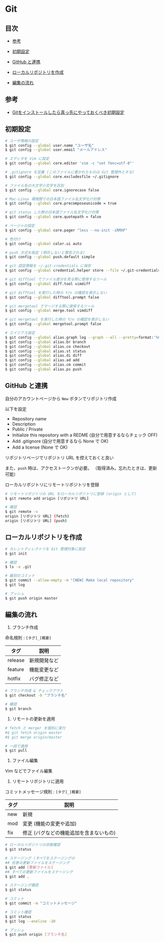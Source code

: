 # Git


## 目次

- [参考](#references)

- [初期設定](#initSetting)

- [GitHub と連携](#alignmentGitHub)

- [ローカルリポジトリを作成](#makeLocalRepo)

- [編集の流れ](#edittingFlow)


## <a id="references"></a> 参考

- [Gitをインストールしたら真っ先にやっておくべき初期設定](https://qiita.com/wnoguchi/items/f7358a227dfe2640cce3)


## <a id="initSetting"></a> 初期設定

```sh
# ユーザ情報の設定
$ git config --global user.name "ユーザ名"
$ git config --global user.email "メールアドレス"

# エディタを Vim に設定
$ git config --global core.editor 'vim -c "set fenc=utf-8"'

# .gitignore を定義 (このファイルに書かれたものは Git 管理外とする)
$ git config --global core.excludesfile ~/.gitignore

# ファイル名の大文字小文字を区別
$ git config --global core.ignorecase false

# Mac-Linux 環境間での日本語ファイル名文字化け対策
$ git config --global core.precomposeunicode = true

# git status した際の日本語ファイル名文字化け対策
$ git config --global core.quotepath = false

# ページャの設定
$ git config --global core.pager "less --no-init -iRMXF"

# 色付け
$ git config --global color.ui auto

# push 方式を指定 (明示しないと警告される)
$ git config --global push.default simple

# git 認証情報を ~/.git-credentials に保存
$ git config --global credential.helper store --file ~/.git-credentials

# git difftool でファイル差分を見る際に使用するツール
$ git config --global diff.tool vimdiff

# git difftool を実行した時の Y/n の確認を表示しない
$ git config --global difftool.prompt false

# git mergetool でマージする際に使用するツール
$ git config --global merge.tool vimdiff

# git mergetool を実行した時の Y/n の確認を表示しない
$ git config --global mergetool.prompt false

# エイリアス設定
$ git config --global alias.graph log --graph --all --pretty=format:'%Cred%h%Creset -%C(yellow)%d%Creset %s %Cgreen(%cr) %C(bold blue)<%an>%Creset' --abbrev-commit --date=relative
$ git config --global alias.br branch
$ git config --global alias.co checkout
$ git config --global alias.st status
$ git config --global alias.di diff
$ git config --global alias.ad add
$ git config --global alias.cm commit
$ git config --global alias.ps push
```


## <a id="alignmentGitHub"></a> GitHub と連携

自分のアカウントページから `New` ボタンでリポジトリ作成

以下を設定

- Repository name
- Description
- Public / Private
- Initialize this repository with a REDME (自分で用意するならチェック OFF)
- Add .gitignore (自分で用意するなら None で OK)
- Add a license (None で OK)

リポジトリページでリポジトリ URL を控えておくと良い

また、`push` 時は、アクセストークンが必要。
（取得済み。忘れたときは、更新可能）

ローカルリポジトリにリモートリポジトリを登録

```sh
# リモートリポジトリの URL をローカルリポジトリに登録 (origin として)
$ git remote add origin [リポジトリ URL]

# 確認
$ git remote -v
origin [リポジトリ URL] (fetch)
origin [リポジトリ URL] (push)
```


## <a id="makeLocalRepo"></a> ローカルリポジトリを作成

```sh
# カレントディレクトリを Git 管理対象に設定
$ git init

# 確認
$ ls -a .git

# 最初のコミット
$ git commit --allow-empty -m "[NEW] Make local repository"
$ git log

# プッシュ
$ git push origin master
```


## <a id="edittingFlow"></a> 編集の流れ

1. ブランチ作成

  命名規則 : `[タグ]_[概要]`

  タグ | 説明
  ---|---
  release | 新規開発など
  feature | 機能変更など
  hotfix | バグ修正など

  ```sh
  # ブランチ作成 & チェックアウト
  $ git checkout -b "ブランチ名"

  # 確認
  $ git branch
  ```

1. リモートの更新を適用

  ```sh
  # fetch と merger を個別に実行
  #$ git fetch origin master
  #$ git merge origin/master

  # 一括で適用
  $ git pull
  ```

1. ファイル編集

  Vim などでファイル編集

1. リモートリポジトリに適用

  コミットメッセージ規則 : `[タグ]_[概要]`

  タグ | 説明
  ---|---
  new | 新規
  mod | 変更 (機能の変更や追加)
  fix | 修正 (バグなどの機能追加を含まないもの)

  ```sh
  # ローカルリポジトリの状態確認
  $ git status

  # ステージング (すべてをステージングの
  ## 任意の更新ファイルをステージング
  $ git add [更新ファイル]
  ## すべての更新ファイルをステージング
  $ git add .

  # ステージング確認
  $ git status

  # コミット
  $ git commit -m "コミットメッセージ"

  # コミット確認
  $ git status
  $ git log --oneline -10

  # プッシュ
  $ git push origin [ブランチ名]
  ```

